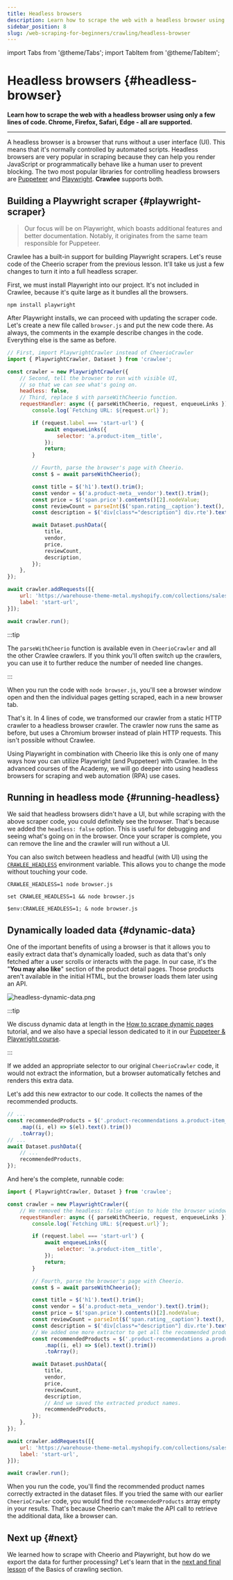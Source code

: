 ```yaml
---
title: Headless browsers
description: Learn how to scrape the web with a headless browser using only a few lines of code. Chrome, Firefox, Safari, Edge - all are supported.
sidebar_position: 8
slug: /web-scraping-for-beginners/crawling/headless-browser
---
```


import Tabs from '@theme/Tabs';
import TabItem from '@theme/TabItem';

# Headless browsers {#headless-browser}

**Learn how to scrape the web with a headless browser using only a few lines of code. Chrome, Firefox, Safari, Edge - all are supported.**

---

A headless browser is a browser that runs without a user interface (UI). This means that it's normally controlled by automated scripts. Headless browsers are very popular in scraping because they can help you render JavaScript or programmatically behave like a human user to prevent blocking. The two most popular libraries for controlling headless browsers are [Puppeteer](https://pptr.dev/) and [Playwright](https://playwright.dev/). **Crawlee** supports both.

## Building a Playwright scraper {#playwright-scraper}

> Our focus will be on Playwright, which boasts additional features and better documentation. Notably, it originates from the same team responsible for Puppeteer.

Crawlee has a built-in support for building Playwright scrapers. Let's reuse code of the Cheerio scraper from the previous lesson. It'll take us just a few changes to turn it into a full headless scraper.

First, we must install Playwright into our project. It's not included in Crawlee, because it's quite large as it bundles all the browsers.

```shell
npm install playwright
```

After Playwright installs, we can proceed with updating the scraper code. Let's create a new file called `browser.js` and put the new code there. As always, the comments in the example describe changes in the code. Everything else is the same as before.

```js title=browser.js
// First, import PlaywrightCrawler instead of CheerioCrawler
import { PlaywrightCrawler, Dataset } from 'crawlee';

const crawler = new PlaywrightCrawler({
    // Second, tell the browser to run with visible UI,
    // so that we can see what's going on.
    headless: false,
    // Third, replace $ with parseWithCheerio function.
    requestHandler: async ({ parseWithCheerio, request, enqueueLinks }) => {
        console.log(`Fetching URL: ${request.url}`);

        if (request.label === 'start-url') {
            await enqueueLinks({
                selector: 'a.product-item__title',
            });
            return;
        }

        // Fourth, parse the browser's page with Cheerio.
        const $ = await parseWithCheerio();

        const title = $('h1').text().trim();
        const vendor = $('a.product-meta__vendor').text().trim();
        const price = $('span.price').contents()[2].nodeValue;
        const reviewCount = parseInt($('span.rating__caption').text(), 10);
        const description = $('div[class*="description"] div.rte').text().trim();

        await Dataset.pushData({
            title,
            vendor,
            price,
            reviewCount,
            description,
        });
    },
});

await crawler.addRequests([{
    url: 'https://warehouse-theme-metal.myshopify.com/collections/sales',
    label: 'start-url',
}]);

await crawler.run();
```

:::tip

The `parseWithCheerio` function is available even in `CheerioCrawler` and all the other Crawlee crawlers. If you think you'll often switch up the crawlers, you can use it to further reduce the number of needed line changes.

:::


When you run the code with `node browser.js`, you'll see a browser window open and then the individual pages getting scraped, each in a new browser tab.

That's it. In 4 lines of code, we transformed our crawler from a static HTTP crawler to a headless browser crawler. The crawler now runs the same as before, but uses a Chromium browser instead of plain HTTP requests. This isn't possible without Crawlee.

Using Playwright in combination with Cheerio like this is only one of many ways how you can utilize Playwright (and Puppeteer) with Crawlee. In the advanced courses of the Academy, we will go deeper into using headless browsers for scraping and web automation (RPA) use cases.

## Running in headless mode {#running-headless}

We said that headless browsers didn't have a UI, but while scraping with the above scraper code, you could definitely see the browser. That's because we added the `headless: false` option. This is useful for debugging and seeing what's going on in the browser. Once your scraper is complete, you can remove the line and the crawler will run without a UI.

You can also switch between headless and headful (with UI) using the [`CRAWLEE_HEADLESS`](https://crawlee.dev/docs/guides/configuration#crawlee_headless) environment variable. This allows you to change the mode without touching your code.

<Tabs groupId="main">
<TabItem value="MacOS/Linux" label="MacOS/Linux">

```shell
CRAWLEE_HEADLESS=1 node browser.js
```

</TabItem>
<TabItem value="Windows CMD" label="Windows CMD">

```shell
set CRAWLEE_HEADLESS=1 && node browser.js
```

</TabItem>
<TabItem value="Windows Powershell" label="Windows Powershell">

```shell
$env:CRAWLEE_HEADLESS=1; & node browser.js
```

</TabItem>
</Tabs>

## Dynamically loaded data {#dynamic-data}

One of the important benefits of using a browser is that it allows you to easily extract data that's dynamically loaded, such as data that's only fetched after a user scrolls or interacts with the page. In our case, it's the "**You may also like**" section of the product detail pages. Those products aren't available in the initial HTML, but the browser loads them later using an API.

![headless-dynamic-data.png](./images/headless-dynamic-data.png)

:::tip

We discuss dynamic data at length in the [How to scrape dynamic pages](../../../tutorials/node_js/dealing_with_dynamic_pages.md) tutorial, and we also have a special lesson dedicated to it in our [Puppeteer & Playwright course](../../puppeteer_playwright/page/waiting.md).

:::

If we added an appropriate selector to our original `CheerioCrawler` code, it would not extract the information, but a browser automatically fetches and renders this extra data.

Let's add this new extractor to our code. It collects the names of the recommended products.

```js title=browser.js
// ...
const recommendedProducts = $('.product-recommendations a.product-item__title')
    .map((i, el) => $(el).text().trim())
    .toArray();
// ...
await Dataset.pushData({
    // ...
    recommendedProducts,
});
```

And here's the complete, runnable code:

```js title=browser.js
import { PlaywrightCrawler, Dataset } from 'crawlee';

const crawler = new PlaywrightCrawler({
    // We removed the headless: false option to hide the browser windows.
    requestHandler: async ({ parseWithCheerio, request, enqueueLinks }) => {
        console.log(`Fetching URL: ${request.url}`);

        if (request.label === 'start-url') {
            await enqueueLinks({
                selector: 'a.product-item__title',
            });
            return;
        }

        // Fourth, parse the browser's page with Cheerio.
        const $ = await parseWithCheerio();

        const title = $('h1').text().trim();
        const vendor = $('a.product-meta__vendor').text().trim();
        const price = $('span.price').contents()[2].nodeValue;
        const reviewCount = parseInt($('span.rating__caption').text(), 10);
        const description = $('div[class*="description"] div.rte').text().trim();
        // We added one more extractor to get all the recommended products.
        const recommendedProducts = $('.product-recommendations a.product-item__title')
            .map((i, el) => $(el).text().trim())
            .toArray();

        await Dataset.pushData({
            title,
            vendor,
            price,
            reviewCount,
            description,
            // And we saved the extracted product names.
            recommendedProducts,
        });
    },
});

await crawler.addRequests([{
    url: 'https://warehouse-theme-metal.myshopify.com/collections/sales',
    label: 'start-url',
}]);

await crawler.run();
```

When you run the code, you'll find the recommended product names correctly extracted in the dataset files. If you tried the same with our earlier `CheerioCrawler` code, you would find the `recommendedProducts` array empty in your results. That's because Cheerio can't make the API call to retrieve the additional data, like a browser can.

## Next up {#next}

We learned how to scrape with Cheerio and Playwright, but how do we export the data for further processing? Let's learn that in the [next and final lesson](./exporting_data.md) of the Basics of crawling section.
